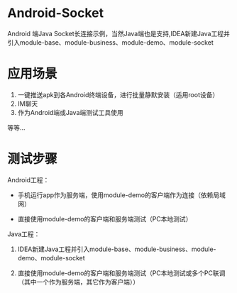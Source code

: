 # Android-Socket

Android 端Java Socket长连接示例，当然Java端也是支持,IDEA新建Java工程并引入module-base、module-business、module-demo、module-socket

# 应用场景

1. 一键推送apk到各Android终端设备，进行批量静默安装（适用root设备）
2. IM聊天
3. 作为Android端或Java端测试工具使用

等等...



# 测试步骤

Android工程：



- 手机运行app作为服务端，使用module-demo的客户端作为连接（依赖局域网）

- 直接使用module-demo的客户端和服务端测试（PC本地测试）


Java工程：

1. IDEA新建Java工程并引入module-base、module-business、module-demo、module-socket

2. 直接使用module-demo的客户端和服务端测试（PC本地测试或多个PC联调（其中一个作为服务端，其它作为客户端））

